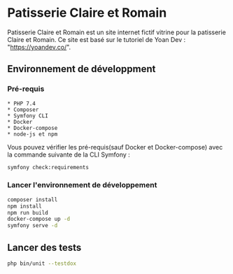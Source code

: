 # Patisserie Claire et Romain

Patisserie Claire et Romain est un site internet fictif vitrine pour la patisserie Claire et Romain. Ce site est basé sur le tutoriel de Yoan Dev : "https://yoandev.co/".

## Environnement de développment 

### Pré-requis

    * PHP 7.4
    * Composer
    * Symfony CLI 
    * Docker
    * Docker-compose
    * node-js et npm

Vous pouvez vérifier les pré-requis(sauf Docker et Docker-compose) avec la commande suivante de la CLI Symfony : 

```bash
symfony check:requirements
```
### Lancer l'environnement de développement 

```bash 
composer install
npm install
npm run build
docker-compose up -d
symfony serve -d
```
## Lancer des tests

```bash 
php bin/unit --testdox
```